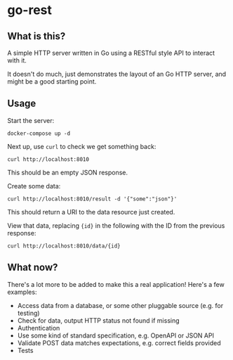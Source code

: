 # go-rest

## What is this?

A simple HTTP server written in Go using a RESTful style API to interact with it.

It doesn't do much, just demonstrates the layout of an Go HTTP server, and might be a good starting point.

## Usage

Start the server:

    docker-compose up -d

Next up, use `curl` to check we get something back:

    curl http://localhost:8010

This should be an empty JSON response.

Create some data:

    curl http://localhost:8010/result -d '{"some":"json"}'

This should return a URI to the data resource just created.

View that data, replacing `{id}` in the following with the ID from the previous response:

    curl http://localhost:8010/data/{id}

## What now?

There's a lot more to be added to make this a real application! Here's a few examples:

* Access data from a database, or some other pluggable source (e.g. for testing)
* Check for data, output HTTP status not found if missing
* Authentication
* Use some kind of standard specification, e.g. OpenAPI or JSON API
* Validate POST data matches expectations, e.g. correct fields provided
* Tests
